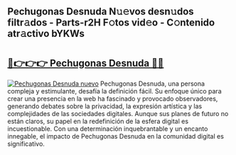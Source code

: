 ## Pechugonas Desnuda N𝚞𝚎vos desn𝚞dos filtr𝚊dos - Parts-r2H F𝚘tos vid𝚎o - C𝚘ntenido atr𝚊ctivo bYKWs

# <h2><a href="http://mb1iet.tromn.icu/?c=Pechugonas+Desnuda">🔗👉👉👉 Pechugonas Desnuda 🔗🔗</a></h2>

[![Pechugonas Desnuda nuevo](https://i.imgur.com/pEAQMta.gif)](http://mb1iet.tromn.icu/?c=Pechugonas+Desnuda)
Pechugonas Desnuda, una persona compleja y estimulante, desafía la definición fácil. Su enfoque único para crear una presencia en la web ha fascinado y provocado observadores, generando debates sobre la privacidad, la expresión artística y las complejidades de las sociedades digitales. Aunque sus planes de futuro no están claros, su papel en la redefinición de la esfera digital es incuestionable. Con una determinación inquebrantable y un encanto innegable, el impacto de Pechugonas Desnuda en la comunidad digital es significativo.
